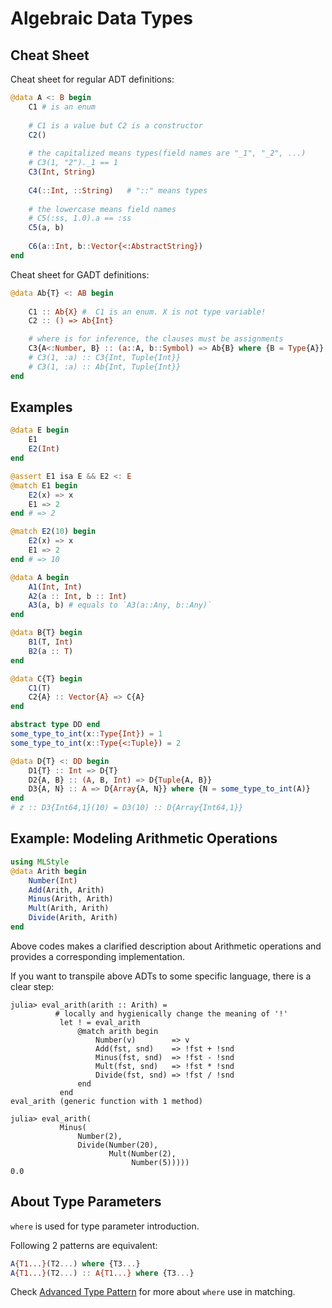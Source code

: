 Algebraic Data Types
==============================


Cheat Sheet 
-----------------

Cheat sheet for regular ADT definitions:

```julia
@data A <: B begin
    C1 # is an enum
    
    # C1 is a value but C2 is a constructor
    C2()
    
    # the capitalized means types(field names are "_1", "_2", ...)
    # C3(1, "2")._1 == 1
    C3(Int, String)
  
    C4(::Int, ::String)   # "::" means types
    
    # the lowercase means field names
    # C5(:ss, 1.0).a == :ss
    C5(a, b)
    
    C6(a::Int, b::Vector{<:AbstractString})
end
```

Cheat sheet for GADT definitions:

```julia
@data Ab{T} <: AB begin
    
    C1 :: Ab{X} #  C1 is an enum. X is not type variable!
    C2 :: () => Ab{Int}

    # where is for inference, the clauses must be assignments
    C3{A<:Number, B} :: (a::A, b::Symbol) => Ab{B} where {B = Type{A}}
    # C3(1, :a) :: C3{Int, Tuple{Int}}
    # C3(1, :a) :: Ab{Int, Tuple{Int}}
end
```

Examples
-------------------------

```julia
@data E begin
    E1
    E2(Int)
end

@assert E1 isa E && E2 <: E
@match E1 begin
    E2(x) => x
    E1 => 2
end # => 2

@match E2(10) begin
    E2(x) => x
    E1 => 2
end # => 10

@data A begin
    A1(Int, Int)
    A2(a :: Int, b :: Int)
    A3(a, b) # equals to `A3(a::Any, b::Any)`
end

@data B{T} begin
    B1(T, Int)
    B2(a :: T)
end

@data C{T} begin
    C1(T)
    C2{A} :: Vector{A} => C{A}
end

abstract type DD end
some_type_to_int(x::Type{Int}) = 1
some_type_to_int(x::Type{<:Tuple}) = 2

@data D{T} <: DD begin
    D1{T} :: Int => D{T}
    D2{A, B} :: (A, B, Int) => D{Tuple{A, B}}
    D3{A, N} :: A => D{Array{A, N}} where {N = some_type_to_int(A)}
end
# z :: D3{Int64,1}(10) = D3(10) :: D{Array{Int64,1}}
```

Example: Modeling Arithmetic Operations
----------------------------------------------

```julia
using MLStyle
@data Arith begin
    Number(Int)
    Add(Arith, Arith)
    Minus(Arith, Arith)
    Mult(Arith, Arith)
    Divide(Arith, Arith)
end
```

Above codes makes a clarified description about Arithmetic operations and provides a corresponding implementation.

If you want to transpile above ADTs to some specific language, there is a clear step:

```julia-console
julia> eval_arith(arith :: Arith) =
          # locally and hygienically change the meaning of '!'
           let ! = eval_arith
               @match arith begin
                   Number(v)        => v
                   Add(fst, snd)    => !fst + !snd
                   Minus(fst, snd)  => !fst - !snd
                   Mult(fst, snd)   => !fst * !snd
                   Divide(fst, snd) => !fst / !snd
               end
           end
eval_arith (generic function with 1 method)

julia> eval_arith(
           Minus(
               Number(2),
               Divide(Number(20),
                      Mult(Number(2),
                           Number(5)))))
0.0
```

About Type Parameters
----------------------------------------------------

`where` is used for type parameter introduction.

Following 2 patterns are equivalent:
```julia
A{T1...}(T2...) where {T3...}
A{T1...}(T2...) :: A{T1...} where {T3...}
```

Check [Advanced Type Pattern](https://thautwarm.github.io/MLStyle.jl/latest/syntax/pattern/#Advanced-Type-Pattern-1) for more about `where` use in matching.
